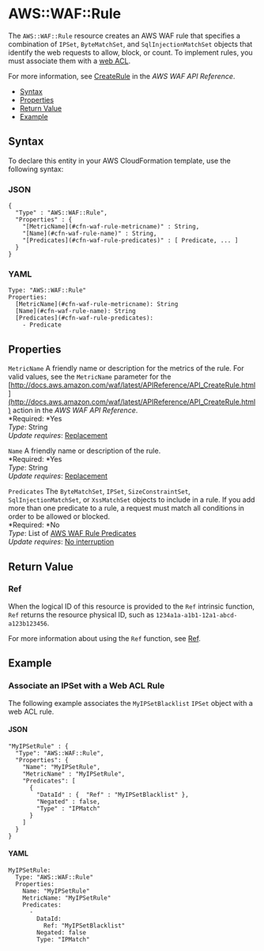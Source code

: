 # AWS::WAF::Rule<a name="aws-resource-waf-rule"></a>

The `AWS::WAF::Rule` resource creates an AWS WAF rule that specifies a combination of `IPSet`, `ByteMatchSet`, and `SqlInjectionMatchSet` objects that identify the web requests to allow, block, or count\. To implement rules, you must associate them with a [web ACL](aws-resource-waf-webacl.md)\.

For more information, see [CreateRule](http://docs.aws.amazon.com/waf/latest/APIReference/API_CreateRule.html) in the *AWS WAF API Reference*\.


+ [Syntax](#aws-resource-waf-rule-syntax)
+ [Properties](#w3ab2c21c10e1075c11)
+ [Return Value](#w3ab2c21c10e1075c13)
+ [Example](#w3ab2c21c10e1075c15)

## Syntax<a name="aws-resource-waf-rule-syntax"></a>

To declare this entity in your AWS CloudFormation template, use the following syntax:

### JSON<a name="aws-resource-waf-rule-syntax.json"></a>

```
{
  "Type" : "AWS::WAF::Rule",
  "Properties" : {
    "[MetricName](#cfn-waf-rule-metricname)" : String,
    "[Name](#cfn-waf-rule-name)" : String,
    "[Predicates](#cfn-waf-rule-predicates)" : [ Predicate, ... ]
  }
}
```

### YAML<a name="aws-resource-waf-rule-syntax.yaml"></a>

```
Type: "AWS::WAF::Rule"
Properties: 
  [MetricName](#cfn-waf-rule-metricname): String
  [Name](#cfn-waf-rule-name): String
  [Predicates](#cfn-waf-rule-predicates):
    - Predicate
```

## Properties<a name="w3ab2c21c10e1075c11"></a>

`MetricName`  <a name="cfn-waf-rule-metricname"></a>
A friendly name or description for the metrics of the rule\. For valid values, see the `MetricName` parameter for the [http://docs.aws.amazon.com/waf/latest/APIReference/API_CreateRule.html](http://docs.aws.amazon.com/waf/latest/APIReference/API_CreateRule.html) action in the *AWS WAF API Reference*\.  
*Required: *Yes  
*Type*: String  
*Update requires*: [Replacement](using-cfn-updating-stacks-update-behaviors.md#update-replacement)

`Name`  <a name="cfn-waf-rule-name"></a>
A friendly name or description of the rule\.  
*Required: *Yes  
*Type*: String  
*Update requires*: [Replacement](using-cfn-updating-stacks-update-behaviors.md#update-replacement)

`Predicates`  <a name="cfn-waf-rule-predicates"></a>
The `ByteMatchSet`, `IPSet`, `SizeConstraintSet`, `SqlInjectionMatchSet`, or `XssMatchSet` objects to include in a rule\. If you add more than one predicate to a rule, a request must match all conditions in order to be allowed or blocked\.  
*Required: *No  
*Type*: List of [AWS WAF Rule Predicates](aws-properties-waf-rule-predicates.md)  
*Update requires*: [No interruption](using-cfn-updating-stacks-update-behaviors.md#update-no-interrupt)

## Return Value<a name="w3ab2c21c10e1075c13"></a>

### Ref<a name="w3ab2c21c10e1075c13b2"></a>

When the logical ID of this resource is provided to the `Ref` intrinsic function, `Ref` returns the resource physical ID, such as `1234a1a-a1b1-12a1-abcd-a123b123456`\.

For more information about using the `Ref` function, see [Ref](intrinsic-function-reference-ref.md)\.

## Example<a name="w3ab2c21c10e1075c15"></a>

### Associate an IPSet with a Web ACL Rule<a name="w3ab2c21c10e1075c15b2"></a>

The following example associates the `MyIPSetBlacklist` `IPSet` object with a web ACL rule\.

#### JSON<a name="aws-resource-waf-rule-example.json"></a>

```
"MyIPSetRule" : {
  "Type": "AWS::WAF::Rule",
  "Properties": {
    "Name": "MyIPSetRule",
    "MetricName" : "MyIPSetRule",
    "Predicates": [
      {
        "DataId" : {  "Ref" : "MyIPSetBlacklist" },
        "Negated" : false,
        "Type" : "IPMatch"
      }
    ]
  }      
}
```

#### YAML<a name="aws-resource-waf-rule-example.yaml"></a>

```
MyIPSetRule: 
  Type: "AWS::WAF::Rule"
  Properties: 
    Name: "MyIPSetRule"
    MetricName: "MyIPSetRule"
    Predicates: 
      - 
        DataId: 
          Ref: "MyIPSetBlacklist"
        Negated: false
        Type: "IPMatch"
```